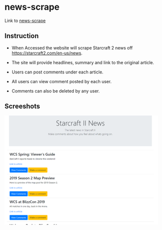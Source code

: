 # news-scrape

Link to [news-scrape](https://fierce-shore-96271.herokuapp.com/)


## Instruction

* When Accessed the website will scrape Starcraft 2 news off https://starcraft2.com/en-us/news.

* The site will provide headlines, summary and link to the original article.

* Users can post comments under each article.

* All users can view comment posted by each user.

* Comments can also be deleted by any user.


## Screeshots

![](/public/assets/images/Screenshot.PNG)
